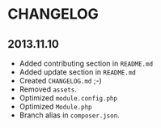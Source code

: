 CHANGELOG
=========

2013.11.10
----------

 + Added contributing  section in `README.md`
 + Added update section in `README.md`
 + Created `CHANGELOG.md` ;-)
 + Removed `assets`.
 + Optimized `module.config.php`
 + Optimized `Module.php`
 + Branch alias in `composer.json`.
